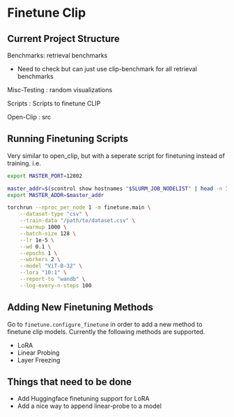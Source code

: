 # Finetune Clip

## Current Project Structure

Benchmarks: retrieval benchmarks
- Need to check but can just use clip-benchmark for all retrieval benchmarks

Misc-Testing : random visualizations

Scripts : Scripts to finetune CLIP

Open-Clip : src

## Running Finetuning Scripts
Very similar to open_clip, but with a seperate script for finetuning instead of training. i.e.

```bash
export MASTER_PORT=12802

master_addr=$(scontrol show hostnames "$SLURM_JOB_NODELIST" | head -n 1)
export MASTER_ADDR=$master_addr

torchrun --nproc_per_node 1 -m finetune.main \
    --dataset-type "csv" \
    --train-data "/path/to/dataset.csv" \
    --warmup 1000 \
    --batch-size 128 \
    --lr 1e-5 \
    --wd 0.1 \
    --epochs 1 \
    --workers 2 \
    --model "ViT-B-32" \
    --lora "10:1" \
    --report-to "wandb" \
    --log-every-n-steps 100
```

## Adding New Finetuning Methods
Go to `finetune.configure_finetune` in order to add a new method to finetune clip models. Currently the following
methods are supported.

- LoRA
- Linear Probing
- Layer Freezing

## Things that need to be done
- Add Huggingface finetuning support for LoRA
- Add a nice way to append linear-probe to a model

